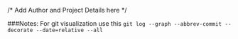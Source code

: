 /* Add Author and Project Details here */

###Notes:
For git visualization use this
```git log --graph --abbrev-commit --decorate --date=relative --all```
